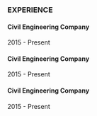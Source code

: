 ### EXPERIENCE
#### Civil Engineering Company 
2015 - Present

#### Civil Engineering Company 
2015 - Present

#### Civil Engineering Company 
2015 - Present
